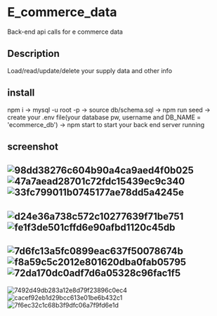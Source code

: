 # E_commerce_data
Back-end api calls for e commerce data
## Description
Load/read/update/delete your supply data and other info
## install
npm i -> mysql -u root -p -> source db/schema.sql -> npm run seed -> create your .env file(your database pw, username and DB_NAME = 'ecommerce_db') -> npm start to start your back end server running
## screenshot

![98dd38276c604b90a4ca9aed4f0b025](https://user-images.githubusercontent.com/78008918/236993747-2be5f18e-718d-413f-91dd-76eddd777db3.png)
![47a7aead28701c72fdc15439ec9c340](https://user-images.githubusercontent.com/78008918/236993759-b5ad1968-1868-492b-8186-57696f4a1eff.png)
![33fc799011b0745177ae78dd5a4245e](https://user-images.githubusercontent.com/78008918/236993771-090d2b77-b632-4913-be8e-7451f6793e80.png)
---
![d24e36a738c572c10277639f71be751](https://user-images.githubusercontent.com/78008918/236993838-42e68aae-d839-4fba-8f6e-077d724a3bcb.png)
![fe1f3de501cffd6e90afbd1120c45db](https://user-images.githubusercontent.com/78008918/236993865-05614b79-293d-4434-b243-e2bef3b23fd2.png)
---
![7d6fc13a5fc0899eac637f50078674b](https://user-images.githubusercontent.com/78008918/236993931-10bafae7-c525-46c2-b641-6433bf8606ef.png)
![f8a59c5c2012e801620dba0fab05795](https://user-images.githubusercontent.com/78008918/236993943-0479555d-88a6-48bf-b08f-0ba338320a43.png)
![72da170dc0adf7d6a05328c96fac1f5](https://user-images.githubusercontent.com/78008918/236993963-3ff0e099-87bc-4a78-98ac-5e60487cc455.png)
---
![7492d49db283a12e8d79f23896c0ec4](https://user-images.githubusercontent.com/78008918/236994020-963efea2-a08b-4d04-9616-d67c7c99fa36.png)
![cacef92eb1d29bcc613e01be6b432c1](https://user-images.githubusercontent.com/78008918/236994026-8778829d-c60f-44f4-9ad8-17cde683c990.png)
![7f6ec32c1c68b3f9dfc06a7f9fd6e1d](https://user-images.githubusercontent.com/78008918/236994027-1b78f4da-ad94-4619-8373-7d43c0d8d8e8.png)

